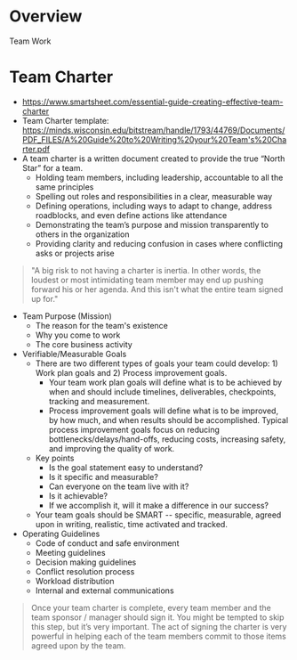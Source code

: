 # Overview

Team Work

# Team Charter

- https://www.smartsheet.com/essential-guide-creating-effective-team-charter
- Team Charter template: https://minds.wisconsin.edu/bitstream/handle/1793/44769/Documents/PDF_FILES/A%20Guide%20to%20Writing%20your%20Team's%20Charter.pdf
- A team charter is a written document created to provide the true
  “North Star” for a team.
    + Holding team members, including leadership, accountable to all the
      same principles
    + Spelling out roles and responsibilities in a clear, measurable way
    + Defining operations, including ways to adapt to change, address
      roadblocks, and even define actions like attendance
    + Demonstrating the team’s purpose and mission transparently to
      others in the organization
    + Providing clarity and reducing confusion in cases where
      conflicting asks or projects arise

> "A big risk to not having a charter is inertia. In other words, the
> loudest or most intimidating team member may end up pushing forward
> his or her agenda. And this isn't what the entire team signed up for."

- Team Purpose (Mission)
    + The reason for the team's existence
    + Why you come to work
    + The core business activity
- Verifiable/Measurable Goals
    + There are two different types of goals your team could develop: 1)
      Work plan goals and 2) Process improvement goals.
        * Your team work plan goals will define what is to be achieved
          by when and should include timelines, deliverables,
          checkpoints, tracking and measurement.
        * Process improvement goals will define what is to be improved,
          by how much, and when results should be accomplished. Typical
          process improvement goals focus on reducing
          bottlenecks/delays/hand-offs, reducing costs, increasing
          safety, and improving the quality of work.
    + Key points
        * Is the goal statement easy to understand?
        * Is it specific and measurable?
        * Can everyone on the team live with it?
        * Is it achievable?
        * If we accomplish it, will it make a difference in our success?
    + Your team goals should be SMART -- specific, measurable, agreed
      upon in writing, realistic, time activated and tracked.
- Operating Guidelines
    + Code of conduct and safe environment
    + Meeting guidelines
    + Decision making guidelines
    + Conflict resolution process
    + Workload distribution
    + Internal and external communications

> Once your team charter is complete, every team member and the team
> sponsor / manager should sign it. You might be tempted to skip this
> step, but it’s very important. The act of signing the charter is very
> powerful in helping each of the team members commit to those items
> agreed upon by the team.
